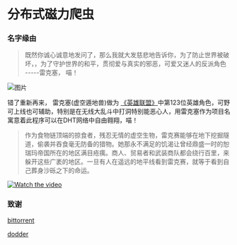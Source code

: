 # 分布式磁力爬虫

### 名字缘由

> 既然你诚心诚意地发问了，那么我就大发慈悲地告诉你，为了防止世界被破坏，，为了守护世界的和平，贯彻爱与真实的邪恶，可爱又迷人的反派角色 -----雷克塞， 喵！


![图片](http://img2.imgtn.bdimg.com/it/u=3864097125,3539926443&fm=26&gp=0.jpg)


错了重新再来， 雷克塞(虚空遁地兽)做为 [《英雄联盟》](https://lol.qq.com "标题")中第123位英雄角色，可野可上线也可辅助，特别是在无线大乱斗中打洞特别能恶心人，用雷克塞作为项目名寓意着此程序可以在DHT网络中自由翱翔，喵！

> 作为食物链顶端的掠食者，残忍无情的虚空生物，雷克赛能够在地下挖掘隧道，偷袭并吞食毫无防备的猎物。她那永不满足的饥渴让曾经鼎盛一时的恕瑞玛帝国所在的地区满目疮痍。商人、贸易者和武装商队都会绕行百里，来躲开这些广袤的地区。一旦有人在遥远的地平线看到雷克赛，就等于看到自己葬身沙砾之下的命运。


[![Watch the video](https://raw.github.com/GabLeRoux/WebMole/master/ressources/WebMole_Youtube_Video.png)](http://player.bilibili.com/player.html?aid=60993476&cid=106125537&page=1)


### 致谢
[bittorrent](http://www.bittorrent.org/index.html "标题")

[dodder](https://dodder.cc "标题")